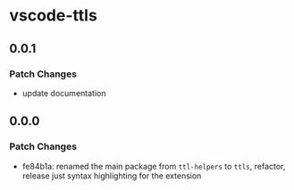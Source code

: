 # vscode-ttls

## 0.0.1

### Patch Changes

- update documentation

## 0.0.0

### Patch Changes

- fe84b1a: renamed the main package from `ttl-helpers` to `ttls`, refactor, release just syntax highlighting for the extension
